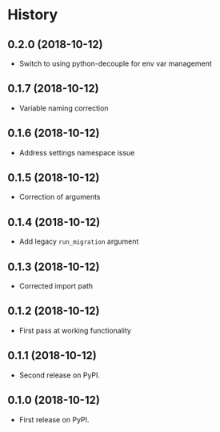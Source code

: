 # History

## 0.2.0 (2018-10-12)

-   Switch to using python-decouple for env var management

## 0.1.7 (2018-10-12)

-   Variable naming correction

## 0.1.6 (2018-10-12)

-   Address settings namespace issue

## 0.1.5 (2018-10-12)

-   Correction of arguments

## 0.1.4 (2018-10-12)

-   Add legacy `run_migration` argument

## 0.1.3 (2018-10-12)

-   Corrected import path

## 0.1.2 (2018-10-12)

-   First pass at working functionality

## 0.1.1 (2018-10-12)

-   Second release on PyPI.

## 0.1.0 (2018-10-12)

-   First release on PyPI.

